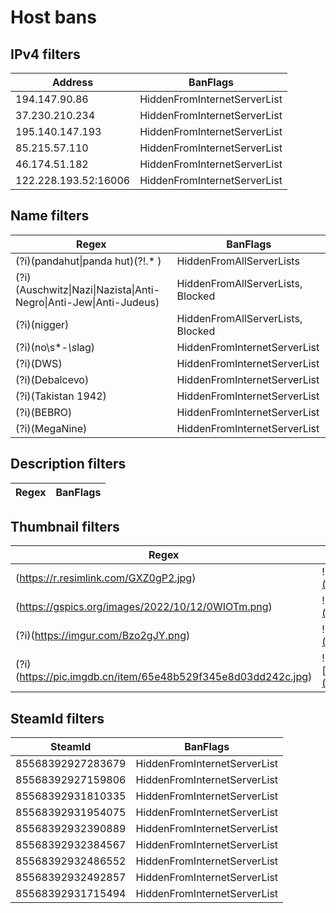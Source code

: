 # Host bans

## IPv4 filters
| Address              | BanFlags                     |
| -------------------- | ---------------------------- |
| 194.147.90.86        | HiddenFromInternetServerList |
| 37.230.210.234       | HiddenFromInternetServerList |
| 195.140.147.193      | HiddenFromInternetServerList |
| 85.215.57.110        | HiddenFromInternetServerList |
| 46.174.51.182        | HiddenFromInternetServerList |
| 122.228.193.52:16006 | HiddenFromInternetServerList |

## Name filters
| Regex                                                                                 | BanFlags                          |
| ------------------------------------------------------------------------------------- | --------------------------------- |
| (?i)(pandahut&#124;panda hut)(?!.* )                                                  | HiddenFromAllServerLists          |
| (?i)(Auschwitz&#124;Nazi&#124;Nazista&#124;Anti-Negro&#124;Anti-Jew&#124;Anti-Judeus) | HiddenFromAllServerLists, Blocked |
| (?i)(nigger)                                                                          | HiddenFromAllServerLists, Blocked |
| (?i)(no\s*-*\s*lag)                                                                   | HiddenFromInternetServerList      |
| (?i)(DWS)                                                                             | HiddenFromInternetServerList      |
| (?i)(Debalcevo)                                                                       | HiddenFromInternetServerList      |
| (?i)(Takistan 1942)                                                                   | HiddenFromInternetServerList      |
| (?i)(BEBRO)                                                                           | HiddenFromInternetServerList      |
| (?i)(MegaNine)                                                                        | HiddenFromInternetServerList      |

## Description filters
| Regex | BanFlags |
| ----- | -------- |

## Thumbnail filters
| Regex                                                        | IconPreview                                                                                                       | BanFlags                     |
| ------------------------------------------------------------ | ----------------------------------------------------------------------------------------------------------------- | ---------------------------- |
| (https://r.resimlink.com/GXZ0gP2.jpg)                        | ![https://r.resimlink.com/GXZ0gP2.jpg](https://r.resimlink.com/GXZ0gP2.jpg)                                       | HiddenFromInternetServerList |
| (https://gspics.org/images/2022/10/12/0WIOTm.png)            | ![https://gspics.org/images/2022/10/12/0WIOTm.png](https://gspics.org/images/2022/10/12/0WIOTm.png)               | HiddenFromInternetServerList |
| (?i)(https://imgur.com/Bzo2gJY.png)                          | ![https://imgur.com/Bzo2gJY.png](https://imgur.com/Bzo2gJY.png)                                                   | HiddenFromInternetServerList |
| (?i)(https://pic.imgdb.cn/item/65e48b529f345e8d03dd242c.jpg) | ![https://pic.imgdb.cn/item/65e48b529f345e8d03dd242c.jpg](https://pic.imgdb.cn/item/65e48b529f345e8d03dd242c.jpg) | HiddenFromInternetServerList |

## SteamId filters
| SteamId           | BanFlags                     |
| ----------------- | ---------------------------- |
| 85568392927283679 | HiddenFromInternetServerList |
| 85568392927159806 | HiddenFromInternetServerList |
| 85568392931810335 | HiddenFromInternetServerList |
| 85568392931954075 | HiddenFromInternetServerList |
| 85568392932390889 | HiddenFromInternetServerList |
| 85568392932384567 | HiddenFromInternetServerList |
| 85568392932486552 | HiddenFromInternetServerList |
| 85568392932492857 | HiddenFromInternetServerList |
| 85568392931715494 | HiddenFromInternetServerList |
